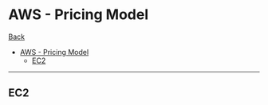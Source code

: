 # AWS - Pricing Model


[Back](../index.md)

- [AWS - Pricing Model](#aws---pricing-model)
  - [EC2](#ec2)

---

## EC2 